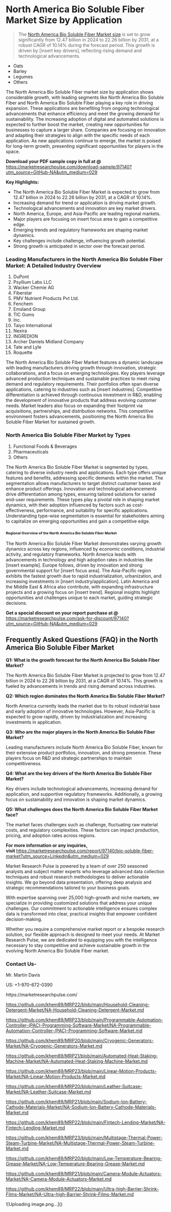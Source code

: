 <h1>North America Bio Soluble Fiber Market&nbsp;Size by Application</h1><blockquote><p>The <a href="https://marketresearchpulse.com/download-sample/97140?utm_source=GitHub-NA&amp;utm_medium=029">North America Bio Soluble Fiber Market size</a> is set to grow significantly from 12.47 billion in 2024 to 22.26 billion by 2031, at a robust CAGR of 10.14% during the forecast period. This growth is driven by [insert key drivers], reflecting rising demand and technological advancements.</p></blockquote><ul><li>Oats<li> Barley<li> Legumes<li> Others</li></ul><p>The North America Bio Soluble Fiber market size by application shows considerable growth, with leading segments like North America Bio Soluble Fiber and North America Bio Soluble Fiber playing a key role in driving expansion. These applications are benefiting from ongoing technological advancements that enhance efficiency and meet the growing demand for sustainability. The increasing adoption of digital and automated solutions is expected to further boost the market, creating new opportunities for businesses to capture a larger share. Companies are focusing on innovation and adapting their strategies to align with the specific needs of each application. As new applications continue to emerge, the market is poised for long-term growth, presenting significant opportunities for players in the space.</p><p><strong>Download your PDF sample copy in full at @ </strong><a href="https://marketresearchpulse.com/download-sample/97140?utm_source=GitHub-NA&amp;utm_medium=029">https://marketresearchpulse.com/download-sample/97140?utm_source=GitHub-NA&amp;utm_medium=029</a></p><p><strong>Key Highlights: </strong></p><ul><li>The North America Bio Soluble Fiber Market is expected to grow from 12.47 billion in 2024 to 22.26 billion by 2031, at a CAGR of 10.14%.</li><li>Increasing demand for trend or application is driving market growth.</li><li>Technological advancements and innovation are key market drivers.</li><li>North America, Europe, and Asia-Pacific are leading regional markets.</li><li>Major players are focusing on insert focus area to gain a competitive edge.</li><li>Emerging trends and regulatory frameworks are shaping market dynamics.</li><li>Key challenges include challenge, influencing growth potential.</li><li>Strong growth is anticipated in sector over the forecast period.</li></ul><h3>Leading Manufacturers in the North America Bio Soluble Fiber Market: A Detailed Industry Overview</h3><ol><li>DuPont</li><li>Psyllium Labs LLC</li><li>Wacker Chemie AG</li><li>Fiberstar</li><li>PMV Nutrient Products Pvt Ltd.</li><li>Fenchem</li><li>Emsland Group</li><li>TIC Gums</li><li>Inc.</li><li>Taiyo International</li><li>Nexira</li><li>INGREDION</li><li>Archer Daniels Midland Company</li><li>Tate and Lyle</li><li>Roquette</li></ol><div class="flex max-w-full flex-col flex-grow"><div class="min-h-8 text-message flex w-full flex-col items-end gap-2 whitespace-normal break-words [.text-message+&amp;]:mt-5" dir="auto" data-message-author-role="assistant" data-message-id="fd8432e4-4910-450d-b182-61b7bfb0a01f" data-message-model-slug="gpt-4o"><div class="flex w-full flex-col gap-1 empty:hidden first:pt-[3px]"><div class="markdown prose w-full break-words dark:prose-invert light"><p>The North America Bio Soluble Fiber Market features a dynamic landscape with leading manufacturers driving growth through innovation, strategic collaborations, and a focus on emerging technologies. Key players leverage advanced production techniques and sustainable practices to meet rising demand and regulatory requirements. Their portfolios often span diverse applications, catering to industries such as [insert industries]. Competitive differentiation is achieved through continuous investment in R&amp;D, enabling the development of innovative products that address evolving customer needs. Market leaders also focus on expanding their footprint via acquisitions, partnerships, and distribution networks. This competitive environment fosters advancements, positioning the North America Bio Soluble Fiber Market for sustained growth.</p></div></div></div></div><h3>North America Bio Soluble Fiber Market by Types</h3><ol><li>Functional Foods & Beverages<li> Pharmaceuticals<li> Others</li></ol><div class="flex max-w-full flex-col flex-grow"><div class="min-h-8 text-message flex w-full flex-col items-end gap-2 whitespace-normal break-words [.text-message+&amp;]:mt-5" dir="auto" data-message-author-role="assistant" data-message-id="084470be-0bb7-4664-bddf-5156b4f41249" data-message-model-slug="gpt-4o-mini"><div class="flex w-full flex-col gap-1 empty:hidden first:pt-[3px]"><div class="markdown prose w-full break-words dark:prose-invert light"><p>The North America Bio Soluble Fiber Market is segmented by types, catering to diverse industry needs and applications. Each type offers unique features and benefits, addressing specific demands within the market. The segmentation allows manufacturers to target distinct customer bases and enhance product offerings. Innovation and technological advancements drive differentiation among types, ensuring tailored solutions for varied end-user requirements. These types play a pivotal role in shaping market dynamics, with their adoption influenced by factors such as cost-effectiveness, performance, and suitability for specific applications. Understanding type-wise segmentation is essential for stakeholders aiming to capitalize on emerging opportunities and gain a competitive edge.</p></div></div></div></div><h3><span style="font-size: 11px;">Regional Overview of the North America Bio Soluble Fiber Market</span></h3><div class="flex max-w-full flex-col flex-grow"><div class="min-h-8 text-message flex w-full flex-col items-end gap-2 whitespace-normal break-words [.text-message+&amp;]:mt-5" dir="auto" data-message-author-role="assistant" data-message-id="e9038762-ce64-4e30-91c9-9bd413514231" data-message-model-slug="gpt-4o-mini"><div class="flex w-full flex-col gap-1 empty:hidden first:pt-[3px]"><div class="markdown prose w-full break-words dark:prose-invert light"><p>The North America Bio Soluble Fiber Market demonstrates varying growth dynamics across key regions, influenced by economic conditions, industrial activity, and regulatory frameworks. North America leads with advancements in technology and high adoption rates in industries like [insert example]. Europe follows, driven by innovation and strong governmental support for [insert focus area]. The Asia-Pacific region exhibits the fastest growth due to rapid industrialization, urbanization, and increasing investments in [insert industry/application]. Latin America and the Middle East &amp; Africa also contribute, with expanding infrastructure projects and a growing focus on [insert trend]. Regional insights highlight opportunities and challenges unique to each market, guiding strategic decisions.</p></div></div></div></div><p><strong>Get a special discount on your report purchase at @ </strong><a href="https://marketresearchpulse.com/ask-for-discount/97140?utm_source=GitHub-NA&amp;utm_medium=029">https://marketresearchpulse.com/ask-for-discount/97140?utm_source=GitHub-NA&amp;utm_medium=029</a></p><h2>Frequently Asked Questions (FAQ) in the North America Bio Soluble Fiber Market</h2><p><strong>Q1: What is the growth forecast for the North America Bio Soluble Fiber Market?</strong></p><p>The North America Bio Soluble Fiber Market is projected to grow from 12.47 billion in 2024 to 22.26 billion by 2031, at a CAGR of 10.14%. This growth is fueled by advancements in trends and rising demand across industries.</p><p><strong>Q2: Which region dominates the North America Bio Soluble Fiber Market?</strong></p><p>North America currently leads the market due to its robust industrial base and early adoption of innovative technologies. However, Asia-Pacific is expected to grow rapidly, driven by industrialization and increasing investments in application.</p><p><strong>Q3: Who are the major players in the North America Bio Soluble Fiber Market?</strong></p><p>Leading manufacturers include North America Bio Soluble Fiber, known for their extensive product portfolios, innovation, and strong presence. These players focus on R&amp;D and strategic partnerships to maintain competitiveness.</p><p><strong>Q4: What are the key drivers of the North America Bio Soluble Fiber Market?</strong></p><p>Key drivers include technological advancements, increasing demand for application, and supportive regulatory frameworks. Additionally, a growing focus on sustainability and innovation is shaping market dynamics.</p><p><strong>Q5: What challenges does the North America Bio Soluble Fiber Market face?</strong></p><p>The market faces challenges such as challenge, fluctuating raw material costs, and regulatory complexities. These factors can impact production, pricing, and adoption rates across regions.</p><p><strong>For more information or any inquiries, visit&nbsp;</strong><a href="https://marketresearchpulse.com/report/97140/bio-soluble-fiber-market?utm_source=Linkedin&utm_medium=029">https://marketresearchpulse.com/report/97140/bio-soluble-fiber-market?utm_source=Linkedin&utm_medium=029</a></p><p>Market Research Pulse is powered by a team of over 250 seasoned analysts and subject matter experts who leverage advanced data collection techniques and robust research methodologies to deliver actionable insights. We go beyond data presentation, offering deep analysis and strategic recommendations tailored to your business goals.</p><p>With expertise spanning over 25,000 high-growth and niche markets, we specialize in providing customized solutions that address your unique challenges. Our commitment to actionable intelligence ensures complex data is transformed into clear, practical insights that empower confident decision-making.</p><p>Whether you require a comprehensive market report or a bespoke research solution, our flexible approach is designed to meet your needs. At Market Research Pulse, we are dedicated to equipping you with the intelligence necessary to stay competitive and achieve sustainable growth in the evolving North America Bio Soluble Fiber market.</p><h3><strong>Contact Us-</strong></h3><p>Mr. Martin Davis</p><p>US: +1-970-672-0390</p><p>https://marketresearchpulse.com/</p><p><a href="https://github.com/khem89/MRP22/blob/main/Household-Cleaning-Detergent-Market/NA-Household-Cleaning-Detergent-Market.md">https://github.com/khem89/MRP22/blob/main/Household-Cleaning-Detergent-Market/NA-Household-Cleaning-Detergent-Market.md</a></p><p><a href="https://github.com/khem89/MRP23/blob/main/Programmable-Automation-Controller-(PAC)-Programming-Software-Market/NA-Programmable-Automation-Controller-(PAC)-Programming-Software-Market.md">https://github.com/khem89/MRP23/blob/main/Programmable-Automation-Controller-(PAC)-Programming-Software-Market/NA-Programmable-Automation-Controller-(PAC)-Programming-Software-Market.md</a></p><p><a href="https://github.com/khem89/MRP20/blob/main/Cryogenic-Generators-Market/NA-Cryogenic-Generators-Market.md">https://github.com/khem89/MRP20/blob/main/Cryogenic-Generators-Market/NA-Cryogenic-Generators-Market.md</a></p><p><a href="https://github.com/khem89/MRP21/blob/main/Automated-Heat-Staking-Machine-Market/NA-Automated-Heat-Staking-Machine-Market.md">https://github.com/khem89/MRP21/blob/main/Automated-Heat-Staking-Machine-Market/NA-Automated-Heat-Staking-Machine-Market.md</a></p><p><a href="https://github.com/khem89/MRP23/blob/main/Linear-Motion-Products-Market/NA-Linear-Motion-Products-Market.md">https://github.com/khem89/MRP23/blob/main/Linear-Motion-Products-Market/NA-Linear-Motion-Products-Market.md</a></p><p><a href="https://github.com/khem89/MRP20/blob/main/Leather-Suitcase-Market/NA-Leather-Suitcase-Market.md">https://github.com/khem89/MRP20/blob/main/Leather-Suitcase-Market/NA-Leather-Suitcase-Market.md</a></p><p><a href="https://github.com/khem89/MRP21/blob/main/Sodium-Ion-Battery-Cathode-Materials-Market/NA-Sodium-Ion-Battery-Cathode-Materials-Market.md">https://github.com/khem89/MRP21/blob/main/Sodium-Ion-Battery-Cathode-Materials-Market/NA-Sodium-Ion-Battery-Cathode-Materials-Market.md</a></p><p><a href="https://github.com/khem89/MRP22/blob/main/Fintech-Lending-Market/NA-Fintech-Lending-Market.md">https://github.com/khem89/MRP22/blob/main/Fintech-Lending-Market/NA-Fintech-Lending-Market.md</a></p><p><a href="https://github.com/khem89/MRP23/blob/main/Multistage-Thermal-Power-Steam-Turbine-Market/NA-Multistage-Thermal-Power-Steam-Turbine-Market.md">https://github.com/khem89/MRP23/blob/main/Multistage-Thermal-Power-Steam-Turbine-Market/NA-Multistage-Thermal-Power-Steam-Turbine-Market.md</a></p><p><a href="https://github.com/khem89/MRP20/blob/main/Low-Temperature-Bearing-Grease-Market/NA-Low-Temperature-Bearing-Grease-Market.md">https://github.com/khem89/MRP20/blob/main/Low-Temperature-Bearing-Grease-Market/NA-Low-Temperature-Bearing-Grease-Market.md</a></p><p><a href="https://github.com/khem89/MRP21/blob/main/Camera-Module-Actuators-Market/NA-Camera-Module-Actuators-Market.md">https://github.com/khem89/MRP21/blob/main/Camera-Module-Actuators-Market/NA-Camera-Module-Actuators-Market.md</a></p><p><a href="https://github.com/khem89/MRP22/blob/main/Ultra-high-Barrier-Shrink-Films-Market/NA-Ultra-high-Barrier-Shrink-Films-Market.md">https://github.com/khem89/MRP22/blob/main/Ultra-high-Barrier-Shrink-Films-Market/NA-Ultra-high-Barrier-Shrink-Films-Market.md</a></p>
![Uploading image.png…]()
